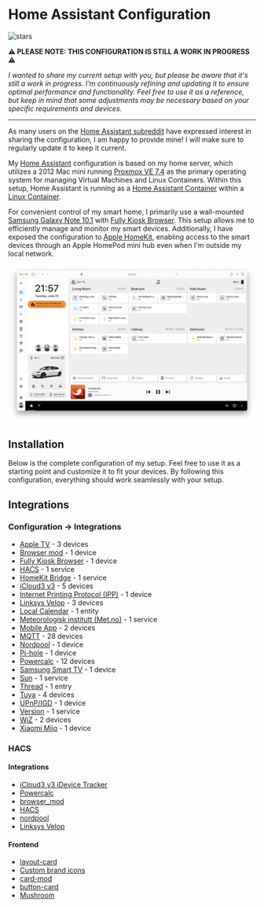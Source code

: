 # Home Assistant Configuration

![stars](https://img.shields.io/github/stars/VigoKrumins/hass-config.svg)

**⚠️ PLEASE NOTE: THIS CONFIGURATION IS STILL A WORK IN PROGRESS ⚠️**

*I wanted to share my current setup with you, but please be aware that it's still a work in progress. I'm continuously refining and updating it to ensure optimal performance and functionality. Feel free to use it as a reference, but keep in mind that some adjustments may be necessary based on your specific requirements and devices.*

---

As many users on the [Home Assistant subreddit](https://www.reddit.com/r/homeassistant/comments/13xdgg2/wip_building_new_dashboard_from_scratch_w_minimal/) have expressed interest in sharing the configuration, I am happy to provide mine! I will make sure to regularly update it to keep it current.

My [Home Assistant](https://www.home-assistant.io) configuration is based on my home server, which utilizes a 2012 Mac mini running [Proxmox VE 7.4](https://www.proxmox.com/en/proxmox-ve) as the primary operating system for managing Virtual Machines and Linux Containers. Within this setup, Home Assistant is running as a [Home Assistant Container](https://www.home-assistant.io/installation/linux#install-home-assistant-container) within a [Linux Container](https://pve.proxmox.com/wiki/Linux_Container).

For convenient control of my smart home, I primarily use a wall-mounted [Samsung Galaxy Note 10.1](https://www.samsung.com/de/support/model/GT-N8010ZWADBT/) with [Fully Kiosk Browser](https://www.fully-kiosk.com/#get-kiosk-apps). This setup allows me to efficiently manage and monitor my smart devices. Additionally, I have exposed the configuration to [Apple HomeKit](https://developer.apple.com/documentation/homekit), enabling access to the smart devices through an Apple HomePod mini hub even when I'm outside my local network.

![preview](./www/images/repo/preview.png)

## Installation

Below is the complete configuration of my setup. Feel free to use it as a starting point and customize it to fit your devices. By following this configuration, everything should work seamlessly with your setup.


## Integrations

### Configuration -> Integrations

- [Apple TV](https://www.home-assistant.io/integrations/apple_tv) - 3 devices
- [Browser mod](https://github.com/thomasloven/hass-browser_mod/blob/master/README.md) - 1 device
- [Fully Kiosk Browser](https://www.home-assistant.io/integrations/fully_kiosk) - 1 device
- [HACS](https://hacs.xyz/docs/configuration/start) - 1 service
- [HomeKit Bridge](https://www.home-assistant.io/integrations/homekit) - 1 service
- [iCloud3 v3](https://gcobb321.github.io/icloud3_v3/#/) - 5 devices
- [Internet Printing Protocol (IPP)](https://www.home-assistant.io/integrations/ipp) - 1 device
- [Linksys Velop](https://github.com/uvjim/linksys_velop) - 3 devices
- [Local Calendar](https://www.home-assistant.io/integrations/local_calendar) - 1 entity
- [Meteorologisk institutt (Met.no)](https://www.home-assistant.io/integrations/met) - 1 service
- [Mobile App](https://www.home-assistant.io/integrations/mobile_app) - 2 devices
- [MQTT](https://www.home-assistant.io/integrations/mqtt) - 28 devices
- [Nordpool](https://github.com/custom-components/nordpool/) - 1 device
- [Pi-hole](https://www.home-assistant.io/integrations/pi_hole) - 1 device
- [Powercalc](https://github.com/bramstroker/homeassistant-powercalc) - 12 devices
- [Samsung Smart TV](https://www.home-assistant.io/integrations/samsungtv) - 1 device
- [Sun](https://www.home-assistant.io/integrations/sun) - 1 service
- [Thread](https://www.home-assistant.io/integrations/thread) - 1 entry
- [Tuya](https://www.home-assistant.io/integrations/tuya) - 4 devices
- [UPnP/IGD](https://www.home-assistant.io/integrations/upnp) - 1 device
- [Version](https://www.home-assistant.io/integrations/version) - 1 service
- [WiZ](https://www.home-assistant.io/integrations/wiz) - 2 devices
- [Xiaomi Miio](https://www.home-assistant.io/integrations/xiaomi_miio) - 1 device

### HACS

#### Integrations
- [iCloud3 v3 iDevice Tracker](https://github.com/gcobb321/icloud3_v3)
- [Powercalc](https://github.com/bramstroker/homeassistant-powercalc)
- [browser_mod](https://github.com/thomasloven/hass-browser_mod)
- [HACS](https://github.com/hacs/integration)
- [nordpool](https://github.com/custom-components/nordpool)
- [Linksys Velop](https://github.com/uvjim/linksys_velop)

#### Frontend
- [layout-card](https://github.com/thomasloven/lovelace-layout-card)
- [Custom brand icons](https://github.com/elax46/custom-brand-icons)
- [card-mod](https://github.com/thomasloven/lovelace-card-mod)
- [button-card](https://github.com/custom-cards/button-card)
- [Mushroom](https://github.com/piitaya/lovelace-mushroom)
